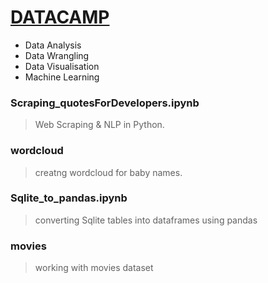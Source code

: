 # **[DATACAMP](https://www.datacamp.com)**
- Data Analysis
- Data Wrangling
- Data Visualisation 
- Machine Learning


### **Scraping_quotesForDevelopers.ipynb**
>Web Scraping & NLP in Python.

### **wordcloud**
>creatng wordcloud for baby names.

### **Sqlite_to_pandas.ipynb**
>converting Sqlite tables into dataframes using pandas

### **movies**
>working with movies dataset


